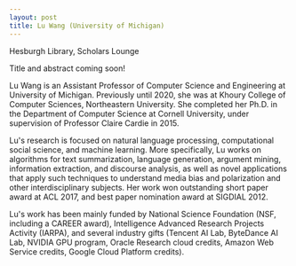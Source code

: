 ```yaml
---
layout: post
title: Lu Wang (University of Michigan)
---
```


Hesburgh Library, Scholars Lounge

Title and abstract coming soon!

Lu Wang is an Assistant Professor of Computer Science and Engineering at University of Michigan. Previously until 2020, she was at Khoury College of Computer Sciences, Northeastern University. She completed her Ph.D. in the Department of Computer Science at Cornell University, under supervision of Professor Claire Cardie in 2015.

Lu's research is focused on natural language processing, computational social science, and machine learning. More specifically, Lu works on algorithms for text summarization, language generation, argument mining, information extraction, and discourse analysis, as well as novel applications that apply such techniques to understand media bias and polarization and other interdisciplinary subjects. Her work won outstanding short paper award at ACL 2017, and best paper nomination award at SIGDIAL 2012.

Lu's work has been mainly funded by National Science Foundation (NSF, including a CAREER award), Intelligence Advanced Research Projects Activity (IARPA), and several industry gifts (Tencent AI Lab, ByteDance AI Lab, NVIDIA GPU program, Oracle Research cloud credits, Amazon Web Service credits, Google Cloud Platform credits).


